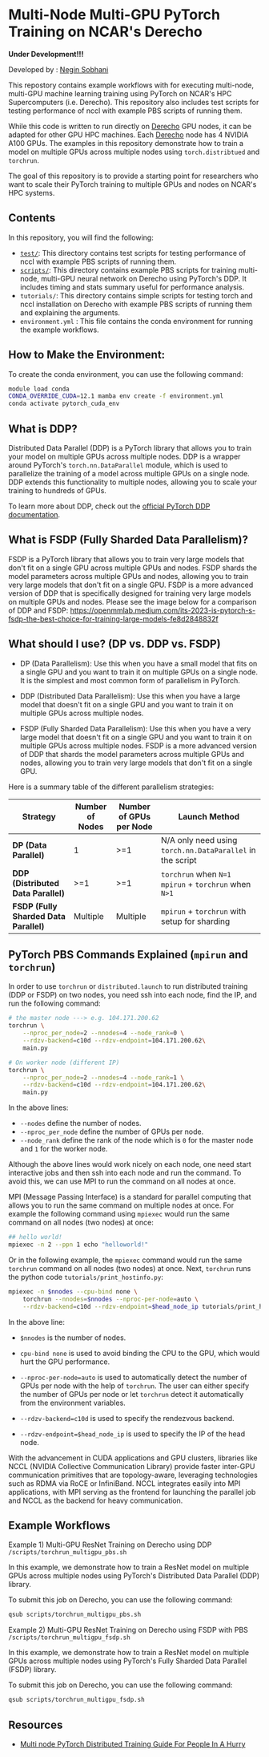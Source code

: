 # Multi-Node Multi-GPU PyTorch Training on NCAR's Derecho

**Under Development!!!**

Developed by : [Negin Sobhani](https://github.com/negin513)

This repostory contains example workflows with for executing multi-node, multi-GPU machine learning training using PyTorch on NCAR's HPC Supercomputers (i.e. Derecho). This repository also includes test scripts for testing performance of nccl with example PBS scripts of running them.

While this code is written to run directly on [Derecho](https://ncar-hpc-docs.readthedocs.io/en/latest/compute-systems/derecho/) GPU nodes, it can be adapted for other GPU HPC machines. 
Each [Derecho](https://ncar-hpc-docs.readthedocs.io/en/latest/compute-systems/derecho/) node has 4 NVIDIA A100 GPUs. The examples in this repository demonstrate how to train a model on multiple GPUs across multiple nodes using `torch.distribtued` and `torchrun`.

The goal of this repository is to provide a starting point for researchers who want to scale their PyTorch training to multiple GPUs and nodes on NCAR's HPC systems.


## Contents

In this repository, you will find the following:

- [`test/`](tests/README.md): This directory contains test scripts for testing performance of nccl with example PBS scripts of running them.  
- [`scripts/`](scripts/README.md): This directory contains example PBS scripts for training multi-node, multi-GPU neural network on Derecho using PyTorch's DDP. It includes timing and stats summary useful for performance analysis.
- `tutorials/`: This directory contains simple scripts for testing torch and nccl installation on Derecho with example PBS scripts of running them and explaining the arguments.
- `environment.yml` : This file contains the conda environment for running the example workflows.


## How to Make the Environment:

To create the conda environment, you can use the following command:

```bash
module load conda
CONDA_OVERRIDE_CUDA=12.1 mamba env create -f environment.yml
conda activate pytorch_cuda_env
```


## What is DDP?

Distributed Data Parallel (DDP) is a PyTorch library that allows you to train your model on multiple GPUs across multiple nodes. DDP is a wrapper around PyTorch's `torch.nn.DataParallel` module, which is used to parallelize the training of a model across multiple GPUs on a single node. DDP extends this functionality to multiple nodes, allowing you to scale your training to hundreds of GPUs.

To learn more about DDP, check out the [official PyTorch DDP documentation](https://pytorch.org/tutorials/intermediate/ddp_tutorial.html).



## What is FSDP (Fully Sharded Data Parallelism)?
FSDP is a PyTorch library that allows you to train very large models that don't fit on a single GPU across multiple GPUs and nodes. FSDP shards the model parameters across multiple GPUs and nodes, allowing you to train very large models that don't fit on a single GPU. FSDP is a more advanced version of DDP that is specifically designed for training very large models on multiple GPUs and nodes. 
Please see the image below for a comparison of DDP and FSDP:
https://openmmlab.medium.com/its-2023-is-pytorch-s-fsdp-the-best-choice-for-training-large-models-fe8d2848832f


## What should I use? (DP vs. DDP vs. FSDP)

- DP (Data Parallelism): Use this when you have a small model that fits on a single GPU and you want to train it on multiple GPUs on a single node. It is the simplest and most common form of parallelism in PyTorch.

- DDP (Distributed Data Parallelism): Use this when you have a large model that doesn't fit on a single GPU and you want to train it on multiple GPUs across multiple nodes.

- FSDP (Fully Sharded Data Parallelism): Use this when you have a very large model that doesn't fit on a single GPU and you want to train it on multiple GPUs across multiple nodes. FSDP is a more advanced version of DDP that shards the model parameters across multiple GPUs and nodes, allowing you to train very large models that don't fit on a single GPU.

Here is a summary table of the different parallelism strategies:

| **Strategy** | **Number of Nodes** | **Number of GPUs per Node** | **Launch Method**                              |
|--------------|---------------------|-----------------------------|------------------------------------------------|
| **DP (Data Parallel)** | 1                   | >=1                    | N/A only need using `torch.nn.DataParallel`  in the script|
| **DDP (Distributed Data Parallel)** | >=1            | >=1                    | `torchrun` when `N=1`  <br> `mpirun` + `torchrun` when `N>1` |
| **FSDP (Fully Sharded Data Parallel)** | Multiple            | Multiple                    | `mpirun` + `torchrun` with setup for sharding |


## PyTorch PBS Commands Explained (`mpirun` and `torchrun`)

In order to use `torchrun` or `distributed.launch` to run distributed training (DDP or FSDP) on two nodes, you need ssh into each node, find the IP, and run the following command:

```bash
# the master node ---> e.g. 104.171.200.62
torchrun \
    --nproc_per_node=2 --nnodes=4 --node_rank=0 \
    --rdzv-backend=c10d --rdzv-endpoint=104.171.200.62\
    main.py

# On worker node (different IP)
torchrun \
    --nproc_per_node=2 --nnodes=4 --node_rank=1 \
    --rdzv-backend=c10d --rdzv-endpoint=104.171.200.62\
    main.py
```

In the above lines:

- `--nodes` define the number of nodes.
- `--nproc_per_node` define the number of GPUs per node.
- `--node_rank` define the rank of the node which is `0` for the master node and `1` for the worker node.

Although the above lines would work nicely on each node, one need start interactive jobs and then ssh into each node and run the command. To avoid this, we can use MPI to run the command on all nodes at once. 

MPI (Message Passing Interface) is a standard for parallel computing that allows you to run the same command on multiple nodes at once.  For example the following command using `mpiexec` would run the same command on all nodes (two nodes) at once:

```bash
## hello world!
mpiexec -n 2 --ppn 1 echo "helloworld!"
```

Or in the following example,  the `mpiexec` command would run the same `torchrun` command on all nodes (two nodes) at once. Next, `torchrun` runs the python code `tutorials/print_hostinfo.py`: 

```bash
mpiexec -n $nnodes --cpu-bind none \
    torchrun --nnodes=$nnodes --nproc-per-node=auto \
    --rdzv-backend=c10d --rdzv-endpoint=$head_node_ip tutorials/print_hostinfo.py
```

In the above line:

- `$nnodes` is the number of nodes.
- `cpu-bind none` is used to avoid binding the CPU to the GPU, which would hurt the GPU performance. 
- `--nproc-per-node=auto` is used to automatically detect the number of GPUs per node with the help of `torchrun`. The user can either specify the number of GPUs per node or let `torchrun` detect it automatically from the environment variables.

- `--rdzv-backend=c10d` is used to specify the rendezvous backend. 
- `--rdzv-endpoint=$head_node_ip` is used to specify the IP of the head node.



With the advancement in CUDA applications and GPU clusters, libraries like NCCL (NVIDIA Collective Communication Library) provide faster inter-GPU communication primitives that are topology-aware, leveraging technologies such as RDMA via RoCE or InfiniBand. NCCL integrates easily into MPI applications, with MPI serving as the frontend for launching the parallel job and NCCL as the backend for heavy communication.


## Example Workflows

Example 1) Multi-GPU ResNet Training on Derecho using DDP `/scripts/torchrun_multigpu_pbs.sh`

In this example, we demonstrate how to train a ResNet model on multiple GPUs across multiple nodes using PyTorch's Distributed Data Parallel (DDP) library. 

To submit this job on Derecho, you can use the following command:

```bash
qsub scripts/torchrun_multigpu_pbs.sh
```

Example 2) Multi-GPU ResNet Training on Derecho using FSDP with PBS `/scripts/torchrun_multigpu_fsdp.sh`

In this example, we demonstrate how to train a ResNet model on multiple GPUs across multiple nodes using PyTorch's Fully Sharded Data Parallel (FSDP) library.

To submit this job on Derecho, you can use the following command:


``` bash
qsub scripts/torchrun_multigpu_fsdp.sh
```





## Resources

- [Multi node PyTorch Distributed Training Guide For People In A Hurry](https://lambdalabs.com/blog/multi-node-pytorch-distributed-training-guide#distributed-pytorch-underthehood)
